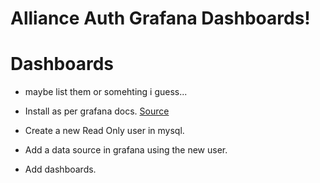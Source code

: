 # Alliance Auth Grafana Dashboards!

# Dashboards

* maybe list them or somehting i guess...

* Install as per grafana docs. [Source](https://grafana.com/docs/grafana/latest/installation/)
* Create a new Read Only user in mysql.
* Add a data source in grafana using the new user.
* Add dashboards.


